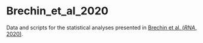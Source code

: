 # Brechin_et_al_2020
Data and scripts for the statistical analyses presented in [Brechin et al. (*RNA*, 2020)](https://pubmed.ncbi.nlm.nih.gov/33177187/).
